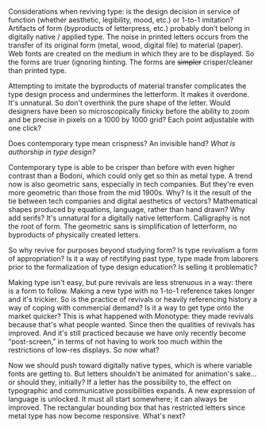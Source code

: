 <a name="typethoughts01"></a>

Considerations when reviving type: is the design decision in service of function (whether aesthetic, legibility, mood, etc.) or 1-to-1 imitation? Artifacts of form (byproducts of letterpress, etc.) probably don’t belong in digitally native / applied type. The noise in printed letters occurs from the transfer of its original form (metal, wood, digital file) to material (paper). Web fonts are created on the medium in which they are to be displayed. So the forms are truer (ignoring hinting. The forms are ~~simpler~~ crisper/cleaner than printed type.

Attempting to imitate the byproducts of material transfer complicates the type design process and undermines the letterform. It makes it overdone. It's unnatural. So don't overthink the pure shape of the letter. Would designers have been so microscopically finicky before the ability to zoom and be precise in pixels on a 1000 by 1000 grid? Each point adjustable with one click?

Does contemporary type mean crispness? An invisible hand? *What is authorship in type design?*

Contemporary type is able to be crisper than before with even higher contrast than a Bodoni, which could only get so thin as metal type. A trend now is also geometric sans, especially in tech companies. But they're even more geometric than those from the mid 1900s. Why? Is it the result of the tie between tech companies and digital aesthetics of vectors? Mathematical shapes produced by equations, language, rather than hand drawn? Why add serifs? It's unnatural for a digitally native letterform. Calligraphy is not the root of form. The geometric sans is simplification of letterform, no byproducts of physically created letters.

So why revive for purposes beyond studying form? Is type revivalism a form of appropriation? Is it a way of rectifying past type, type made from laborers prior to the formalization of type design education? Is selling it problematic?

Making type isn't easy, but pure revivals are less strenuous in a way: there is a form to follow. Making a new type with no 1-to-1 reference takes longer and it's trickier. So is the practice of revivals or heavily referencing history a way of coping with commercial demand? Is it a way to get type onto the market quicker? This is what happened with Monotype: they made revivals because that's what people wanted. Since then the qualities of revivals has improved. And it's still practiced because we have only recently become “post-screen,” in terms of not having to work too much within the restrictions of low-res displays. So now what?

Now we should push toward digitally native types, which is where variable fonts are getting to. But letters shouldn't be animated for animation's sake… or should they, initially? If a letter has the possibility to, the effect on typographic and communicative possibilities expands. A new expression of language is unlocked. It must all start somewhere; it can always be improved. The rectangular bounding box that has restricted letters since metal type has now become responsive. What's next?
